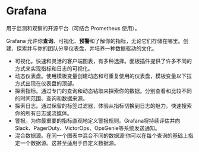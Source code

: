 # Grafana

用于监测和观察的开源平台（可结合 Prometheus 使用）。

Grafana 允许你**查询**、可视化、**预警**和了解你的指标，无论它们存储在哪里。创建、探索并与你的团队分享仪表盘，并培养一种数据驱动的文化。

* 可视化。快速和灵活的客户端图表，有多种选择。面板插件提供了许多不同的方式来实现指标和日志的可视化。
* 动态仪表盘。使用模板变量创建动态和可重复使用的仪表盘，模板变量以下拉方式出现在仪表盘的顶部。
* 探索指标。通过专门的查询和动态钻取来探索你的数据。分别查看和比较不同的时间范围、查询和数据来源。
* 探索日志。通过保留的标签过滤器，体验从指标切换到日志的魅力。快速搜索你的所有日志或流媒体。
* 警报。为你最重要的指标直观地定义警报规则。Grafana将持续评估并向Slack、PagerDuty、VictorOps、OpsGenie等系统发送通知。
* 混合数据源。在同一个图表中混合不同的数据源!你可以在每个查询的基础上指定一个数据源。这甚至适用于自定义数据源。